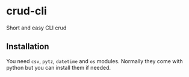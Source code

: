 # crud-cli
Short and easy CLI crud

## Installation
You need `csv`, `pytz`, `datetime` and `os` modules. Normally they come with python
but you can install them if needed.
